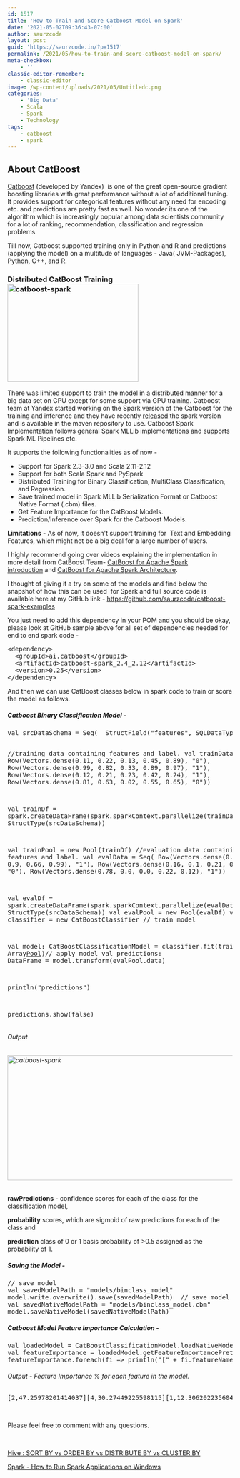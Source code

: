 ```yaml
---
id: 1517
title: 'How to Train and Score Catboost Model on Spark'
date: '2021-05-02T09:36:43-07:00'
author: saurzcode
layout: post
guid: 'https://saurzcode.in/?p=1517'
permalink: /2021/05/how-to-train-and-score-catboost-model-on-spark/
meta-checkbox:
    - ''
classic-editor-remember:
    - classic-editor
image: /wp-content/uploads/2021/05/Untitledc.png
categories:
    - 'Big Data'
    - Scala
    - Spark
    - Technology
tags:
    - catboost
    - spark
---
```


<h2>About CatBoost</h2>
<a href="https://catboost.ai/">Catboost</a> (developed by Yandex)  is one of the great open-source gradient boosting libraries with great performance without a lot of additional tuning. It provides support for categorical features without any need for encoding etc. and predictions are pretty fast as well. No wonder its one of the algorithm which is increasingly popular among data scientists community for a lot of ranking, recommendation, classification and regression problems.

Till now, Catboost supported training only in Python and R and predictions (applying the model) on a multitude of languages - Java( JVM-Packages), Python, C++, and R.
<h3>Distributed CatBoost Training<img class="wp-image-1539 alignright" src="https://saurzcode.in/wp-content/uploads/2021/05/Untitledc.png" alt="catboost-spark" width="293" height="220" /></h3>
There was limited support to train the model in a distributed manner for a big data set on CPU except for some support via GPU training. Catboost team at Yandex started working on the Spark version of the Catboost for the training and inference and they have recently <a href="https://github.com/catboost/catboost/tree/master/catboost/spark/catboost4j-spark">released</a> the spark version and is available in the maven repository to use. Catboost Spark Implementation follows general Spark MLLib implementations and supports Spark ML Pipelines etc.

It supports the following functionalities as of now -
<ul>
 	<li>Support for Spark 2.3-3.0 and Scala 2.11-2.12</li>
 	<li>Support for both Scala Spark and PySpark</li>
 	<li>Distributed Training for Binary Classification, MultiClass Classification, and Regression.</li>
 	<li>Save trained model in Spark MLLib Serialization Format or Catboost Native Format (.cbm) files.</li>
 	<li>Get Feature Importance for the CatBoost Models.</li>
 	<li>Prediction/Inference over Spark for the Catboost Models.</li>
</ul>
<strong>Limitations</strong> - As of now, it doesn't support training for  Text and Embedding Features, which might not be a big deal for a large number of users.

I highly recommend going over videos explaining the implementation in more detail from CatBoost Team- <a href="https://www.youtube.com/watch?v=47-mAVms-b8" rel="nofollow">CatBoost for Apache Spark introduction</a> and <a href="https://www.youtube.com/watch?v=nrGt5VKZpzc" rel="nofollow">CatBoost for Apache Spark Architecture</a>.

I thought of giving it a try on some of the models and find below the snapshot of how this can be used  for Spark and full source code is available here at my GitHub link - <a href="https://github.com/saurzcode/catboost-spark-examples">https://github.com/saurzcode/catboost-spark-examples</a>

You just need to add this dependency in your POM and you should be okay, please look at GitHub sample above for all set of dependencies needed for end to end spark code -
<pre class="EnlighterJSRAW" data-enlighter-language="xml" data-enlighter-theme="dracula">&lt;dependency&gt;    
  &lt;groupId&gt;ai.catboost&lt;/groupId&gt;    
  &lt;artifactId&gt;catboost-spark_2.4_2.12&lt;/artifactId&gt;    
  &lt;version&gt;0.25&lt;/version&gt;
&lt;/dependency&gt;</pre>
And then we can use CatBoost classes below in spark code to train or score the model as follows.
<h5>Catboost Binary Classification Model -</h5>
<pre class="EnlighterJSRAW" data-enlighter-language="scala" data-enlighter-theme="dracula">val srcDataSchema = Seq(  StructField("features", SQLDataTypes.VectorType),  StructField("label", StringType))

//training data containing features and label.
val trainData = Seq(  Row(Vectors.dense(0.11, 0.22, 0.13, 0.45, 0.89), "0"),  Row(Vectors.dense(0.99, 0.82, 0.33, 0.89, 0.97), "1"),  Row(Vectors.dense(0.12, 0.21, 0.23, 0.42, 0.24), "1"),  Row(Vectors.dense(0.81, 0.63, 0.02, 0.55, 0.65), "0"))

val trainDf = spark.createDataFrame(spark.sparkContext.parallelize(trainData), StructType(srcDataSchema))

val trainPool = new Pool(trainDf)
//evaluation data containing features and label.
val evalData = Seq(  Row(Vectors.dense(0.22, 0.34, 0.9, 0.66, 0.99), "1"),  Row(Vectors.dense(0.16, 0.1, 0.21, 0.67, 0.46), "0"),  Row(Vectors.dense(0.78, 0.0, 0.0, 0.22, 0.12), "1"))

val evalDf = spark.createDataFrame(spark.sparkContext.parallelize(evalData), StructType(srcDataSchema))
val evalPool = new Pool(evalDf)
val classifier = new CatBoostClassifier // train model

val model: CatBoostClassificationModel = classifier.fit(trainPool, Array[Pool](evalPool))// apply model
val predictions: DataFrame = model.transform(evalPool.data)

println("predictions")

predictions.show(false)</pre>
<h6>Output</h6>
<h6><img class="aligncenter size-full wp-image-1537" src="https://saurzcode.in/wp-content/uploads/2021/05/Screenshot-2021-05-08-at-1.21.06-PM.png" alt="catboost-spark" width="2114" height="280" /></h6>
<strong>rawPredictions</strong> - confidence scores for each of the class for the classification model,

<strong>probability</strong> scores, which are sigmoid of raw predictions for each of the class and

<strong>prediction</strong> class of 0 or 1 basis probability of &gt;0.5 assigned as the probability of 1.
<h5>Saving the Model -</h5>
<pre class="EnlighterJSRAW" data-enlighter-language="scala" data-enlighter-theme="dracula">// save model  
val savedModelPath = "models/binclass_model"  
model.write.overwrite().save(savedModelPath)  // save model as local file in CatBoost native format  
val savedNativeModelPath = "models/binclass_model.cbm"  
model.saveNativeModel(savedNativeModelPath)</pre>
<h5>Catboost Model Feature Importance Calculation -</h5>
<pre class="EnlighterJSRAW" data-enlighter-language="scala" data-enlighter-theme="dracula">val loadedModel = CatBoostClassificationModel.loadNativeModel("models/binclass_model.cbm")
val featureImportance = loadedModel.getFeatureImportancePrettified()
featureImportance.foreach(fi =&gt; println("[" + fi.featureName + "," + fi.importance + "]"))</pre>
<h6>Output - Feature Importance % for each feature in the model.</h6>
<pre class="EnlighterJSRAW" data-enlighter-language="shell" data-enlighter-theme="dracula">[2,47.25978201414037][4,30.27449225598115][1,12.306202235604536][3,10.159523494273953][0,0.0]</pre>
&nbsp;

Please feel free to comment with any questions.

&nbsp;

<a href="https://saurzcode.in/2015/01/hive-sort-order-distribute-cluster/">Hive : SORT BY vs ORDER BY vs DISTRIBUTE BY vs CLUSTER BY</a>

<a href="https://saurzcode.in/2019/09/running-spark-application-on-windows/">Spark - How to Run Spark Applications on Windows</a>

&nbsp;